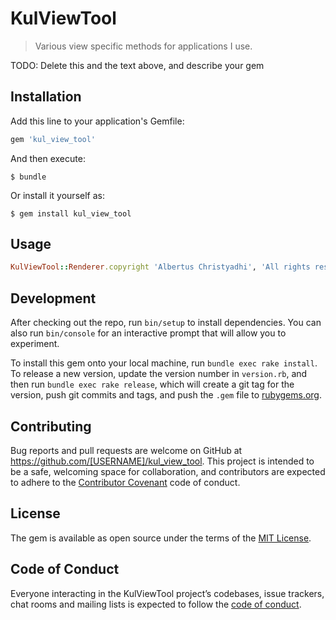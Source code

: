 # KulViewTool

> Various view specific methods for applications I use.

TODO: Delete this and the text above, and describe your gem

## Installation

Add this line to your application's Gemfile:

```ruby
gem 'kul_view_tool'
```

And then execute:

    $ bundle

Or install it yourself as:

    $ gem install kul_view_tool

## Usage

```ruby
KulViewTool::Renderer.copyright 'Albertus Christyadhi', 'All rights reserved'
```

## Development

After checking out the repo, run `bin/setup` to install dependencies. You can also run `bin/console` for an interactive prompt that will allow you to experiment.

To install this gem onto your local machine, run `bundle exec rake install`. To release a new version, update the version number in `version.rb`, and then run `bundle exec rake release`, which will create a git tag for the version, push git commits and tags, and push the `.gem` file to [rubygems.org](https://rubygems.org).

## Contributing

Bug reports and pull requests are welcome on GitHub at https://github.com/[USERNAME]/kul_view_tool. This project is intended to be a safe, welcoming space for collaboration, and contributors are expected to adhere to the [Contributor Covenant](http://contributor-covenant.org) code of conduct.

## License

The gem is available as open source under the terms of the [MIT License](https://opensource.org/licenses/MIT).

## Code of Conduct

Everyone interacting in the KulViewTool project’s codebases, issue trackers, chat rooms and mailing lists is expected to follow the [code of conduct](https://github.com/[USERNAME]/kul_view_tool/blob/master/CODE_OF_CONDUCT.md).
